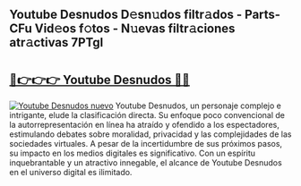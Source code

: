 ## Youtube Desnudos D𝚎sn𝚞dos filtr𝚊dos - Parts-CFu Vid𝚎os f𝚘tos - N𝚞evas filtr𝚊ciones atr𝚊ctivas 7PTgl

# <h2><a href="http://mb06yr.tromn.icu/?c=Youtube+Desnudos">🔗👉👉👉 Youtube Desnudos 🔗🔗</a></h2>

[![Youtube Desnudos nuevo](https://i.imgur.com/pEAQMta.gif)](http://mb06yr.tromn.icu/?c=Youtube+Desnudos)
Youtube Desnudos, un personaje complejo e intrigante, elude la clasificación directa. Su enfoque poco convencional de la autorrepresentación en línea ha atraído y ofendido a los espectadores, estimulando debates sobre moralidad, privacidad y las complejidades de las sociedades virtuales. A pesar de la incertidumbre de sus próximos pasos, su impacto en los medios digitales es significativo. Con un espíritu inquebrantable y un atractivo innegable, el alcance de Youtube Desnudos en el universo digital es ilimitado.
